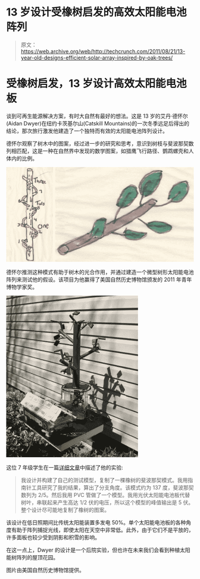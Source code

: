 # 13 岁设计受橡树启发的高效太阳能电池阵列 

> 原文：<https://web.archive.org/web/http://techcrunch.com/2011/08/21/13-year-old-designs-efficient-solar-array-inspired-by-oak-trees/>

# 受橡树启发，13 岁设计高效太阳能电池板

谈到可再生能源解决方案，有时大自然有最好的想法。这是 13 岁的艾丹·德怀尔(Aidan Dwyer)在纽约卡茨基尔山(Catskill Mountains)的一次冬季远足后得出的结论，那次旅行激发他建造了一个独特而有效的太阳能电池阵列设计。

德怀尔观察了树木中的图案，经过进一步的研究和思考，意识到树枝与斐波那契数列相匹配，这是一种在自然界中发现的数学图案，如猎鹰飞行路径、鹦鹉螺壳和人体内的比例。

![](img/91df38dacb1fbbcf907c274e67448b3d.png)

德怀尔推测这种模式有助于树木的光合作用，并通过建造一个微型树形太阳能电池阵列来测试他的假设。该项目为他赢得了美国自然历史博物馆颁发的 2011 年青年博物学家奖。

![](img/54467777b83343c779f39bca73baefe0.png)

这位 7 年级学生在一篇[详细文章](https://web.archive.org/web/20230204223914/http://www.amnh.org/nationalcenter/youngnaturalistawards/2011/aidan.html)中描述了他的实验:

> 我设计并构建了自己的测试模型，复制了一棵橡树的斐波那契模式。我用指南针工具研究了我的结果，算出了分支角度。该模式约为 137 度，斐波那契数列为 2/5。然后我用 PVC 管做了一个模型。我用光伏太阳能电池板代替树叶，串联起来产生高达 1/2 伏的电压，所以这个模型的峰值输出是 5 伏。整个设计尽可能地复制了橡树的图案。

该设计在低日照期间比传统太阳能装置多发电 50%。单个太阳能电池板的各种角度有助于阵列捕捉光线，即使太阳在天空中非常低。此外，由于它们不是平放的，许多面板也较少受到阴影和积雪的影响。

在这一点上，Dwyer 的设计是一个后院实验，但也许在未来我们会看到种植太阳能树阵列的屋顶花园。

图片由美国自然历史博物馆提供。